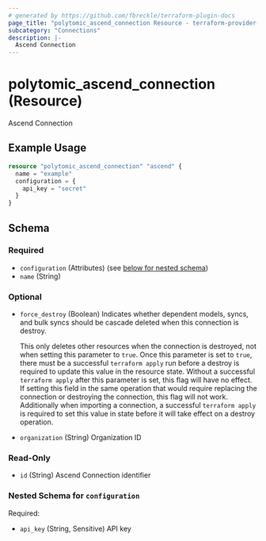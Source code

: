 ```yaml
---
# generated by https://github.com/fbreckle/terraform-plugin-docs
page_title: "polytomic_ascend_connection Resource - terraform-provider-polytomic"
subcategory: "Connections"
description: |-
  Ascend Connection
---
```


# polytomic_ascend_connection (Resource)

Ascend Connection

## Example Usage

```terraform
resource "polytomic_ascend_connection" "ascend" {
  name = "example"
  configuration = {
    api_key = "secret"
  }
}
```

<!-- schema generated by tfplugindocs -->
## Schema

### Required

- `configuration` (Attributes) (see [below for nested schema](#nestedatt--configuration))
- `name` (String)

### Optional

- `force_destroy` (Boolean) Indicates whether dependent models, syncs, and bulk syncs should be cascade
deleted when this connection is destroy.

  This only deletes other resources when the connection is destroyed, not when
setting this parameter to `true`. Once this parameter is set to `true`, there
must be a successful `terraform apply` run before a destroy is required to
update this value in the resource state. Without a successful `terraform apply`
after this parameter is set, this flag will have no effect. If setting this
field in the same operation that would require replacing the connection or
destroying the connection, this flag will not work. Additionally when importing
a connection, a successful `terraform apply` is required to set this value in
state before it will take effect on a destroy operation.
- `organization` (String) Organization ID

### Read-Only

- `id` (String) Ascend Connection identifier

<a id="nestedatt--configuration"></a>
### Nested Schema for `configuration`

Required:

- `api_key` (String, Sensitive) API key


